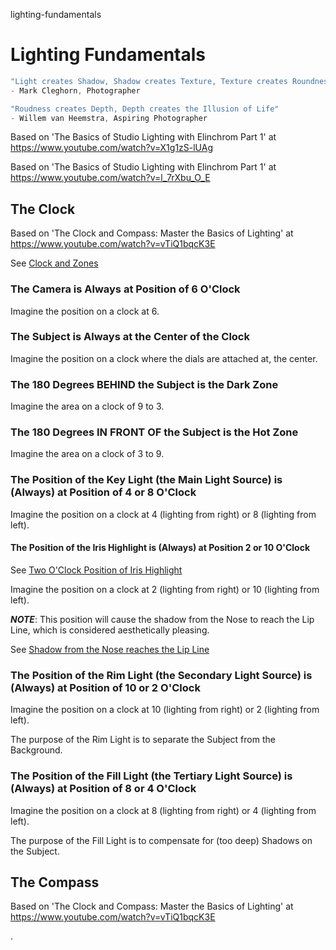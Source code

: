 lighting-fundamentals
# Lighting Fundamentals

```javascript
"Light creates Shadow, Shadow creates Texture, Texture creates Roundness"
- Mark Cleghorn, Photographer
```

```javascript
"Roudness creates Depth, Depth creates the Illusion of Life"
- Willem van Heemstra, Aspiring Photographer
```

Based on 'The Basics of Studio Lighting with Elinchrom Part 1' at https://www.youtube.com/watch?v=X1g1zS-lUAg

Based on 'The Basics of Studio Lighting with Elinchrom Part 1' at https://www.youtube.com/watch?v=l_7rXbu_O_E

## The Clock

Based on 'The Clock and Compass: Master the Basics of Lighting' at https://www.youtube.com/watch?v=vTiQ1bqcK3E

See [Clock and Zones](/Clock_and_Zones.png)

### The Camera is Always at Position of 6 O'Clock

Imagine the position on a clock at 6.

### The Subject is Always at the Center of the Clock

Imagine the position on a clock where the dials are attached at, the center.

### The 180 Degrees BEHIND the Subject is the Dark Zone

Imagine the area on a clock of 9 to 3.

### The 180 Degrees IN FRONT OF the Subject is the Hot Zone

Imagine the area on a clock of 3 to 9.

### The Position of the Key Light (the Main Light Source) is (Always) at Position of 4 or 8 O'Clock

Imagine the position on a clock at 4 (lighting from right) or 8 (lighting from left).

#### The Position of the Iris Highlight is (Always) at Position 2 or 10 O'Clock

See [Two O'Clock Position of Iris Highlight](/Two_O_Clock_Position_of_Iris_Highlight.png)

Imagine the position on a clock at 2 (lighting from right) or 10 (lighting from left).

***NOTE***: This position will cause the shadow from the Nose to reach the Lip Line, which is considered aesthetically pleasing.

See [Shadow from the Nose reaches the Lip Line](/Shadow_from_the_Nose_reaches_the_Lip_Line.png)

### The Position of the Rim Light (the Secondary Light Source) is (Always) at Position of 10 or 2 O'Clock

Imagine the position on a clock at 10 (lighting from right) or 2 (lighting from left).

The purpose of the Rim Light is to separate the Subject from the Background.

### The Position of the Fill Light (the Tertiary Light Source) is (Always) at Position of 8 or 4 O'Clock

Imagine the position on a clock at 8 (lighting from right) or 4 (lighting from left).

The purpose of the Fill Light is to compensate for (too deep) Shadows on the Subject.

## The Compass

Based on 'The Clock and Compass: Master the Basics of Lighting' at https://www.youtube.com/watch?v=vTiQ1bqcK3E

.
